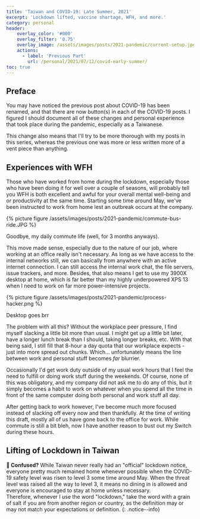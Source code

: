 ```yaml
---
title: 'Taiwan and COVID-19: Late Summer, 2021'
excerpt: 'Lockdown lifted, vaccine shortage, WFH, and more.'
category: personal
header:
    overlay_color: '#000'
    overlay_filter: '0.75'
    overlay_image: /assets/images/posts/2021-pandemic/current-setup.jpg
    actions:
      - label: 'Previous Part'
        url: /personal/2021/07/12/covid-early-summer/
toc: true
---
```


## Preface

You may have noticed the previous post about COVID-19 has been renamed, and
that there are now button(s) in each of the COVID-19 posts. I figured I
should document all of these changes and personal experience that took place
during the pandemic, especially as a Taiwanese.

This change also means that I'll try to be more thorough with my posts in
this series, whereas the previous one was more or less written more of a
vent piece than anything.

## Experiences with WFH

Those who have worked from home during the lockdown, especially those who
have been doing it for well over a couple of seasons, will probably tell you
WFH is both excellent and awful for your overall mental well-being and or
productivity at the same time. Starting some time around May, we've been
instructed to work from home lest an outbreak occurs at the company.

{% picture figure /assets/images/posts/2021-pandemic/commute-bus-ride.JPG %}  
<figcaption>Goodbye, my daily commute life (well, for 3 months anyways).</figcaption>

This move made sense, especially due to the nature of our job, where working at
an office really isn't necessary. As long as we have access to the internal
networks still, we can basically from anywhere with an active internet
connection. I can still access the internal work chat, the file servers,
issue trackers, and more. Besides, that also means I get to use my 3900X
desktop at home, which is far better than my highly underpowered XPS 13 when
I need to work on far more power-intensive projects.

{% picture figure /assets/images/posts/2021-pandemic/process-hacker.png %}  
<figcaption>Desktop goes brr</figcaption>

The problem with all this? Without the workplace peer pressure, I find
myself slacking a little bit more than usual. I might get up a little bit
later, have a longer lunch break than I should, taking longer breaks, etc.
With that being said, I still fill that 8-hour a day quota that our
workplace expects - just into more spread out chunks. Which... unfortunately
means the line between work and personal stuff becomes *far* blurrier.

Occasionally I'd get work duty outside of my usual work hours that I feel
the need to fulfill or doing work stuff during the weekends. Of course, none
of this was obligatory, and my company did not ask me to do any of this, but
it simply becomes a habit to work on whatever when you spend all the time in
front of the same computer doing both personal and work stuff all day.

After getting back to work however, I've become much more focused instead of slacking off every now and then thankfully. At the time of writing this draft, mostly all of us have gone back to the office for work. While commute is still a bit bleh, now I have another reason to bust out my Switch during these hours.

## Lifting of Lockdown in Taiwan

**🤔 Confused?**
While Taiwan never really had an "official" lockdown notice, everyone pretty
much remained home whenever possible when the COVID-19 safety level was
risen to level 3 some time around May. When the threat level was raised all
the way to level 3, it means no dining in is allowed and everyone is
encouraged to stay at home unless necessary. <br/>Therefore, whenever I use
the word "lockdown," take the word with a grain of salt if you are from
another region or country, as the definition may or may not match your
expectations or definition.
{: .notice--info}

